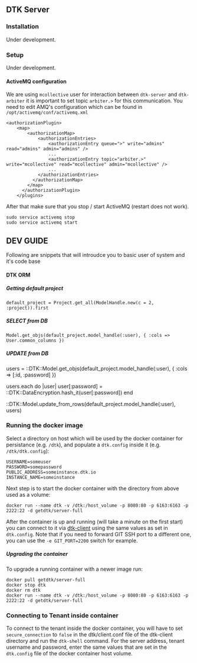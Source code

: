 ## DTK Server

### Installation

Under development.

### Setup

Under development.

#### ActiveMQ configuration

We are using `mcollective` user for interaction between `dtk-server` and `dtk-arbiter` it is important to set topic `arbiter.>` for this communication. You need to edit AMQ's configuration which can be found in `/opt/activemq/conf/activemq.xml`

    <authorizationPlugin>
    	<map>
        	<authorizationMap>
            	<authorizationEntries>
            		<authorizationEntry queue=">" write="admins" read="admins" admin="admins" />
					...
					<authorizationEntry topic="arbiter.>" write="mcollective" read="mcollective" admin="mcollective" />
					...
                </authorizationEntries>
              </authorizationMap>
            </map>
          </authorizationPlugin>
        </plugins>

After that make sure that you stop / start ActiveMQ (restart does not work).

	sudo service activemq stop
	sudo service activemq start


## DEV GUIDE

Following are snippets that will introudce you to basic user of system and it's code base

#### DTK ORM
##### Getting default project

	default_project = Project.get_all(ModelHandle.new(c = 2, :project)).first

##### SELECT from DB


	Model.get_objs(default_project.model_handle(:user), { :cols => User.common_columns })


##### UPDATE from DB

  users = ::DTK::Model.get_objs(default_project.model_handle(:user), { :cols => [:id, :password] })

  users.each do |user|
    user[:password] = ::DTK::DataEncryption.hash_it(user[:password])
  end

  ::DTK::Model.update_from_rows(default_project.model_handle(:user), users)

### Running the docker image
Select a directory on host which will be used by the docker container for persistance (e.g. `/dtk`), and populate a `dtk.config` inside it (e.g. `/dtk/dtk.config`):
```
USERNAME=someuser
PASSWORD=somepassword
PUBLIC_ADDRESS=someinstance.dtk.io
INSTANCE_NAME=someinstance
```
Next step is to start the docker container with the directory from above used as a volume:
```
docker run --name dtk -v /dtk:/host_volume -p 8080:80 -p 6163:6163 -p 2222:22 -d getdtk/server-full
```
After the container is up and running (will take a minute on the first start) you can connect to it via [dtk-client](https://github.com/rich-reactor8/dtk-client) using the same values as set in `dtk.config`.
Note that if you need to forward GIT SSH port to a different one, you can use the `-e GIT_PORT=2200` switch for example.
##### Upgrading the container
To upgrade a running container with a newer image run:
```
docker pull getdtk/server-full
docker stop dtk
docker rm dtk
docker run --name dtk -v /dtk:/host_volume -p 8080:80 -p 6163:6163 -p 2222:22 -d getdtk/server-full
```
### Connecting to Tenant inside container
To connect to the tenant inside the docker container, you will have to set `secure_connection` to `false` in the dtk/client.conf file of the dtk-client directory and run the `dtk-shell` command. For the server address, tenant username and password, enter the same values that are set in the `dtk.config` file of the docker container host volume.